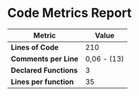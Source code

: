# Code Metrics Report

| Metric                          | Value       |
|---------------------------------|-------------|
| **Lines of Code**               | 210         |
| **Comments per Line**           | 0,06 - (13) |
| **Declared Functions**          | 3           |
| **Lines per function**          | 35          |


